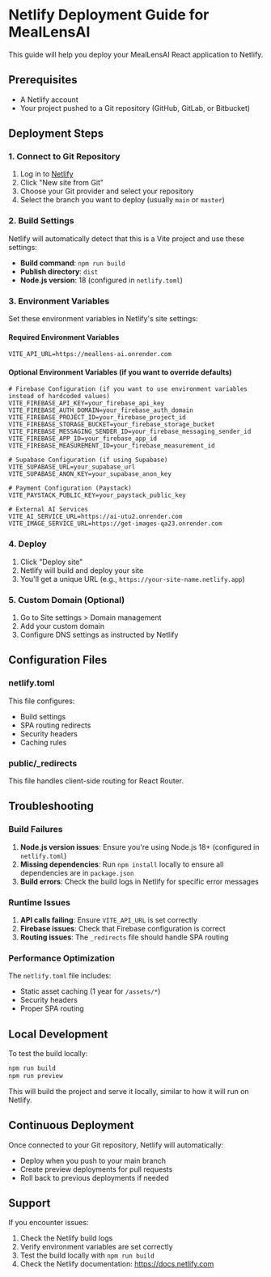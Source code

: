 # Netlify Deployment Guide for MealLensAI

This guide will help you deploy your MealLensAI React application to Netlify.

## Prerequisites

- A Netlify account
- Your project pushed to a Git repository (GitHub, GitLab, or Bitbucket)

## Deployment Steps

### 1. Connect to Git Repository

1. Log in to [Netlify](https://netlify.com)
2. Click "New site from Git"
3. Choose your Git provider and select your repository
4. Select the branch you want to deploy (usually `main` or `master`)

### 2. Build Settings

Netlify will automatically detect that this is a Vite project and use these settings:

- **Build command**: `npm run build`
- **Publish directory**: `dist`
- **Node.js version**: 18 (configured in `netlify.toml`)

### 3. Environment Variables

Set these environment variables in Netlify's site settings:

#### Required Environment Variables

```
VITE_API_URL=https://meallens-ai.onrender.com
```

#### Optional Environment Variables (if you want to override defaults)

```
# Firebase Configuration (if you want to use environment variables instead of hardcoded values)
VITE_FIREBASE_API_KEY=your_firebase_api_key
VITE_FIREBASE_AUTH_DOMAIN=your_firebase_auth_domain
VITE_FIREBASE_PROJECT_ID=your_firebase_project_id
VITE_FIREBASE_STORAGE_BUCKET=your_firebase_storage_bucket
VITE_FIREBASE_MESSAGING_SENDER_ID=your_firebase_messaging_sender_id
VITE_FIREBASE_APP_ID=your_firebase_app_id
VITE_FIREBASE_MEASUREMENT_ID=your_firebase_measurement_id

# Supabase Configuration (if using Supabase)
VITE_SUPABASE_URL=your_supabase_url
VITE_SUPABASE_ANON_KEY=your_supabase_anon_key

# Payment Configuration (Paystack)
VITE_PAYSTACK_PUBLIC_KEY=your_paystack_public_key

# External AI Services
VITE_AI_SERVICE_URL=https://ai-utu2.onrender.com
VITE_IMAGE_SERVICE_URL=https://get-images-qa23.onrender.com
```

### 4. Deploy

1. Click "Deploy site"
2. Netlify will build and deploy your site
3. You'll get a unique URL (e.g., `https://your-site-name.netlify.app`)

### 5. Custom Domain (Optional)

1. Go to Site settings > Domain management
2. Add your custom domain
3. Configure DNS settings as instructed by Netlify

## Configuration Files

### netlify.toml
This file configures:
- Build settings
- SPA routing redirects
- Security headers
- Caching rules

### public/_redirects
This file handles client-side routing for React Router.

## Troubleshooting

### Build Failures

1. **Node.js version issues**: Ensure you're using Node.js 18+ (configured in `netlify.toml`)
2. **Missing dependencies**: Run `npm install` locally to ensure all dependencies are in `package.json`
3. **Build errors**: Check the build logs in Netlify for specific error messages

### Runtime Issues

1. **API calls failing**: Ensure `VITE_API_URL` is set correctly
2. **Firebase issues**: Check that Firebase configuration is correct
3. **Routing issues**: The `_redirects` file should handle SPA routing

### Performance Optimization

The `netlify.toml` file includes:
- Static asset caching (1 year for `/assets/*`)
- Security headers
- Proper SPA routing

## Local Development

To test the build locally:

```bash
npm run build
npm run preview
```

This will build the project and serve it locally, similar to how it will run on Netlify.

## Continuous Deployment

Once connected to your Git repository, Netlify will automatically:
- Deploy when you push to your main branch
- Create preview deployments for pull requests
- Roll back to previous deployments if needed

## Support

If you encounter issues:
1. Check the Netlify build logs
2. Verify environment variables are set correctly
3. Test the build locally with `npm run build`
4. Check the Netlify documentation: https://docs.netlify.com
